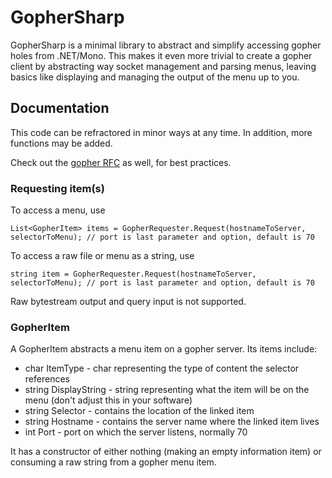 # GopherSharp

GopherSharp is a minimal library to abstract and simplify accessing gopher holes from .NET/Mono. This makes it even more trivial to create a gopher client by abstracting way socket management and parsing menus, leaving basics like displaying and managing the output of the menu up to you.

## Documentation

This code can be refractored in minor ways at any time. In addition, more functions may be added.

Check out the [gopher RFC](https://tools.ietf.org/html/rfc1436) as well, for best practices.

### Requesting item(s)

To access a menu, use

    List<GopherItem> items = GopherRequester.Request(hostnameToServer, selectorToMenu); // port is last parameter and option, default is 70

To access a raw file or menu as a string, use

    string item = GopherRequester.Request(hostnameToServer, selectorToMenu); // port is last parameter and option, default is 70

Raw bytestream output and query input is not supported.

### GopherItem

A GopherItem abstracts a menu item on a gopher server. Its items include:

 * char ItemType - char representing the type of content the selector references
 * string DisplayString - string representing what the item will be on the menu (don't adjust this in your software)
 * string Selector - contains the location of the linked item
 * string Hostname - contains the server name where the linked item lives
 * int Port - port on which the server listens, normally 70

It has a constructor of either nothing (making an empty information item) or consuming a raw string from a gopher menu item.

